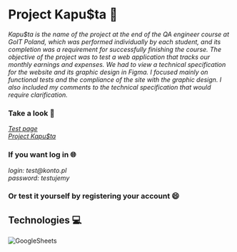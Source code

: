 # Project Kapu$ta :money_with_wings:

_Kapu$ta is the name of the project at the end of the QA engineer course at GoIT Poland, which was performed individually by each student, and its completion was a requirement for successfully finishing the course. The objective of the project was to test a web application that tracks our monthly earnings and expenses. We had to view a technical specification for the website and its graphic design in Figma. I focused mainly on functional tests and the compliance of the site with the graphic design. I also included my comments to the technical specification that would require clarification._

### Take a look :eyes:

_[Test page](https://kapusta-qa.netlify.app/)_ <br>
_[Project Kapu$ta](https://docs.google.com/spreadsheets/d/130yCxejalNzLLK-QafumtxbdK4XJxJNklulwy45WIo0/edit?usp=drive_link)_

### If you want log in :globe_with_meridians:

_login: test@konto.pl_ <br>
_password: testujemy_

### Or test it yourself by registering your account :smile:

## Technologies :computer:

<img align="left" alt="GoogleSheets" src="https://img.shields.io/badge/Google%20Sheets-34A853?style=for-the-badge&logo=google-sheets&logoColor=white"/>

